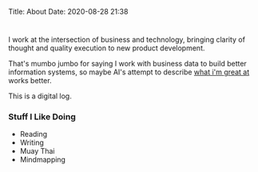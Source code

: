 Title: About
Date: 2020-08-28 21:38
#
I work at the intersection of business and technology, bringing clarity of thought and quality execution to new product development. 

That's mumbo jumbo for saying I work with business data to build better information systems, so maybe AI's attempt to describe [what i'm great at](https://secure.plum.io/p/o93Pr7IyMGN98jHG9suN5A) works better. 

This is a digital log. 

### Stuff I Like Doing
- Reading
- Writing
- Muay Thai
- Mindmapping